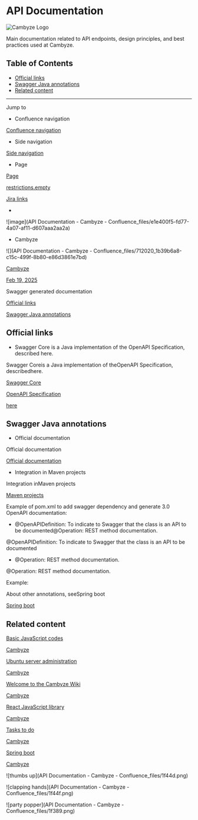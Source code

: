 # API Documentation
![Cambyze Logo](cambyze_icon.png)

Main documentation related to API endpoints, design principles, and best practices used at Cambyze.

## Table of Contents
- [Official links](#official-links)
- [Swagger Java annotations](#swagger-java-annotations)
- [Related content](#related-content)

---


Jump to

- Confluence navigation

[Confluence navigation](https://cambyze.atlassian.net/wiki/spaces/Cambyze/pages/983115/API+Documentation#AkTopNav)

- Side navigation

[Side navigation](https://cambyze.atlassian.net/wiki/spaces/Cambyze/pages/983115/API+Documentation#AkSideNavigation)

- Page

[Page](https://cambyze.atlassian.net/wiki/spaces/Cambyze/pages/983115/API+Documentation#AkMainContent)

[restrictions.empty](https://cambyze.atlassian.net/wiki/spaces/Cambyze/pages/983115/API+Documentation)

[Jira links](https://cambyze.atlassian.net/wiki/spaces/Cambyze/pages/983115/API+Documentation)

- 

![image](API Documentation - Cambyze - Confluence_files/e1e400f5-fd77-4a07-af11-d607aaa2aa2a)

- Cambyze

![](API Documentation - Cambyze - Confluence_files/712020_1b39b6a8-c15c-499f-8b80-e86d3861e7bd)

[Cambyze](https://cambyze.atlassian.net/wiki/people/712020:1b39b6a8-c15c-499f-8b80-e86d3861e7bd?ref=confluence&src=profilecard)

[Feb 19, 2025](https://cambyze.atlassian.net/wiki/pages/diffpagesbyversion.action?pageId=983115&selectedPageVersions=6&selectedPageVersions=7)

Swagger generated documentation

[Official links](https://cambyze.atlassian.net/wiki/spaces/Cambyze/pages/983115/API+Documentation#Official-links)

[Swagger Java annotations](https://cambyze.atlassian.net/wiki/spaces/Cambyze/pages/983115/API+Documentation#Swagger-Java-annotations)


## Official links

- Swagger Core is a Java implementation of the OpenAPI Specification, described here.

Swagger Coreis a Java implementation of theOpenAPI Specification, describedhere.

[Swagger Core](https://github.com/swagger-api/swagger-core)

[OpenAPI Specification](https://www.openapis.org/)

[here](https://github.com/OAI/OpenAPI-Specification/)


## Swagger Java annotations

- Official documentation

Official documentation

[Official documentation](https://github.com/swagger-api/swagger-core/wiki/Swagger-2.X---Annotations)

- Integration in Maven projects

Integration inMaven projects

[Maven projects](https://github.com/swagger-api/swagger-core/blob/master/modules/swagger-maven-plugin/README.md)

Example of pom.xml to add swagger dependency and generate 3.0 OpenAPI documentation:

- @OpenAPIDefinition: To indicate to Swagger that the class is an API to be documented@Operation: REST method documentation.

@OpenAPIDefinition: To indicate to Swagger that the class is an API to be documented

- @Operation: REST method documentation.

@Operation: REST method documentation.

Example:

About other annotations, seeSpring boot

[Spring boot](https://cambyze.atlassian.net/wiki/spaces/Cambyze/pages/1310722)


## Related content

[Basic JavaScript codes](https://cambyze.atlassian.net/wiki/spaces/Cambyze/pages/8093697/Basic+JavaScript+codes)

[Cambyze](https://cambyze.atlassian.net/wiki/spaces/Cambyze/overview)

[Ubuntu server administration](https://cambyze.atlassian.net/wiki/spaces/Cambyze/pages/27328513/Ubuntu+server+administration)

[Cambyze](https://cambyze.atlassian.net/wiki/spaces/Cambyze/overview)

[Welcome to the Cambyze Wiki](https://cambyze.atlassian.net/wiki/spaces/Cambyze/overview)

[Cambyze](https://cambyze.atlassian.net/wiki/spaces/Cambyze/overview)

[React JavaScript library](https://cambyze.atlassian.net/wiki/spaces/Cambyze/pages/2686977/React+JavaScript+library)

[Cambyze](https://cambyze.atlassian.net/wiki/spaces/Cambyze/overview)

[Tasks to do](https://cambyze.atlassian.net/wiki/spaces/Cambyze/pages/589826/Tasks+to+do)

[Cambyze](https://cambyze.atlassian.net/wiki/spaces/Cambyze/overview)

[Spring boot](https://cambyze.atlassian.net/wiki/spaces/Cambyze/pages/1310722/Spring+boot)

[Cambyze](https://cambyze.atlassian.net/wiki/spaces/Cambyze/overview)

![thumbs up](API Documentation - Cambyze - Confluence_files/1f44d.png)

![clapping hands](API Documentation - Cambyze - Confluence_files/1f44f.png)

![party popper](API Documentation - Cambyze - Confluence_files/1f389.png)